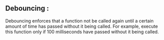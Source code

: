 ## Debouncing : 
Debouncing enforces that a function not be called again until a certain amount of time has passed without it being called. For example, execute this function only if 100 milliseconds have passed without it being called.
